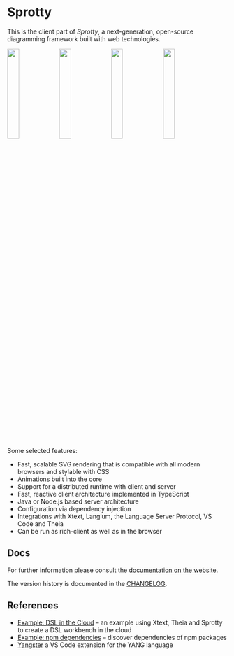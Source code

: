 # Sprotty

This is the client part of _Sprotty_, a next-generation, open-source diagramming framework built with web technologies.

<img src="https://raw.githubusercontent.com/wiki/eclipse/sprotty/images/screenshot0.png" width="23%" align="left">
<img src="https://raw.githubusercontent.com/wiki/eclipse/sprotty/images/screenshot1.png" width="23%" align="left">
<img src="https://raw.githubusercontent.com/wiki/eclipse/sprotty/images/screenshot2.png" width="23%" align="left">
<img src="https://raw.githubusercontent.com/wiki/eclipse/sprotty/images/screenshot3.png" width="23%">


Some selected features:

* Fast, scalable SVG rendering that is compatible with all modern browsers and stylable with CSS
* Animations built into the core
* Support for a distributed runtime with client and server
* Fast, reactive client architecture implemented in TypeScript
* Java or Node.js based server architecture
* Configuration via dependency injection
* Integrations with Xtext, Langium, the Language Server Protocol, VS Code and Theia
* Can be run as rich-client as well as in the browser

## Docs

For further information please consult the [documentation on the website](https://sprotty.org/docs/).

The version history is documented in the [CHANGELOG](https://github.com/eclipse-sprotty/sprotty/blob/master/packages/sprotty/CHANGELOG.md).

## References

- [Example: DSL in the Cloud](http://github.com/TypeFox/theia-xtext-sprotty-example) &ndash; an example using Xtext, Theia and Sprotty to create a DSL workbench in the cloud
- [Example: npm dependencies](https://github.com/TypeFox/npm-dependency-graph) &ndash; discover dependencies of npm packages
- [Yangster](https://github.com/theia-ide/yang-vscode) a VS Code extension for the YANG language
